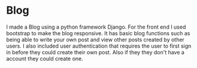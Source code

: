 # Blog
I made a Blog using a python framework Django. For the front end I used bootstrap to make the blog responsive. It has basic blog functions such as being able to write your own post and view other posts created by other users. I also included user authentication that requires the user to first sign in before they could create their own post. Also if they they don't have a account they could create one.
